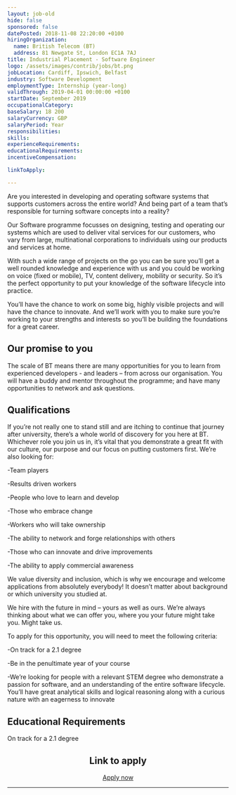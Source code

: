 ```yaml
---
layout: job-old
hide: false
sponsored: false
datePosted: 2018-11-08 22:20:00 +0100
hiringOrganization:
  name: British Telecom (BT)
  address: 81 Newgate St, London EC1A 7AJ
title: Industrial Placement - Software Engineer
logo: /assets/images/contrib/jobs/bt.png
jobLocation: Cardiff, Ipswich, Belfast
industry: Software Development
employmentType: Internship (year-long)
validThrough: 2019-04-01 00:00:00 +0100
startDate: September 2019
occupationalCategory:
baseSalary: 18 200
salaryCurrency: GBP
salaryPeriod: Year
responsibilities:
skills:
experienceRequirements:
educationalRequirements:
incentiveCompensation:

linkToApply:

---
```


Are you interested in developing and operating software systems that supports customers across the entire world? And being part of a team that’s responsible for turning software concepts into a reality?

Our Software programme focusses on designing, testing and operating our systems which are used to deliver vital services for our customers, who vary from large, multinational corporations to individuals using our products and services at home.

With such a wide range of projects on the go you can be sure you’ll get a well rounded knowledge and experience with us and you could be working on voice (fixed or mobile), TV, content delivery, mobility or security. So it’s the perfect opportunity to put your knowledge of the software lifecycle into practice.

You’ll have the chance to work on some big, highly visible projects and will have the chance to innovate. And we’ll work with you to make sure you’re working to your strengths and interests so you’ll be building the foundations for a great career.

## Our promise to you

The scale of BT means there are many opportunities for you to learn from experienced developers - and leaders – from across our organisation. You will have a buddy and mentor throughout the programme; and have many opportunities to network and ask questions.

## Qualifications

If you’re not really one to stand still and are itching to continue that journey after university, there’s a whole world of discovery for you here at BT. Whichever role you join us in, it’s vital that you demonstrate a great fit with our culture, our purpose and our focus on putting customers first. We’re also looking for:

-Team players

-Results driven workers

-People who love to learn and develop

-Those who embrace change

-Workers who will take ownership

-The ability to network and forge relationships with others

-Those who can innovate and drive improvements

-The ability to apply commercial awareness

We value diversity and inclusion, which is why we encourage and welcome applications from absolutely everybody! It doesn’t matter about background or which university you studied at.

We hire with the future in mind – yours as well as ours. We’re always thinking about what we can offer you, where you your future might take you. Might take us.

To apply for this opportunity, you will need to meet the following criteria:

-On track for a 2.1 degree

-Be in the penultimate year of your course

-We’re looking for people with a relevant STEM degree who demonstrate a passion for software, and an understanding of the entire software lifecycle. You’ll have great analytical skills and logical reasoning along with a curious nature with an eagerness to innovate

## Educational Requirements
On track for a 2.1 degree

<div class="to-apply" style="text-align: center">
  <h2>Link to apply</h2>
  <a class="btn btn--dark" style="margin: 20px" href="https://www.btplc.com/Careercentre/earlycareers/graduates/findajob/index.htm?search=software">
      Apply now
  </a>
</div>

---
